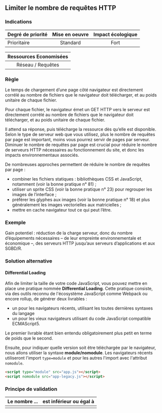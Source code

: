 ## Limiter le nombre de requêtes HTTP

### Indications
| Degré de priorité |      Mise en oeuvre       |  Impact écologique    | 
|-------------------|:-------------------------:|:---------------------:|
| Prioritaire       | Standard                  | Fort                  | 


|Ressources Economisées                                      |
|:----------------------------------------------------------:|
| Réseau / Requêtes    |

### Règle
Le temps de chargement d’une page côté navigateur est directement corrélé au nombre de fichiers que le navigateur doit télécharger, et au poids unitaire de chaque fichier.

Pour chaque fichier, le navigateur émet un GET HTTP vers le serveur est directement corrélé au nombre de fichiers que le navigateur doit télécharger, et au poids unitaire de chaque fichier.

Il attend sa réponse, puis télécharge la ressource dès qu’elle est disponible. Selon le type de serveur web que vous utilisez, plus le nombre de requêtes par page est important, moins vous pourrez servir de pages par serveur. Diminuer le nombre de requêtes par page est crucial pour réduire le nombre de serveurs HTTP nécessaires au fonctionnement du site, et donc les impacts environnementaux associés.

De nombreuses approches permettent de réduire le nombre de requêtes par page :
 - combiner les fichiers statiques : bibliothèques CSS et JavaScript, notamment (voir la bonne pratique n° 81) ;
 - utiliser un sprite CSS (voir la bonne pratique n° 23) pour regrouper les images de l’interface ;
 - préférer les glyphes aux images (voir la bonne pratique n° 18) et plus généralement les images vectorielles aux matricielles ;
 - mettre en cache navigateur tout ce qui peut l’être.

### Exemple
Gain potentiel : réduction de la charge serveur, donc du nombre d’équipements nécessaires – de leur empreinte environnementale et économique –, des serveurs HTTP jusqu’aux serveurs d’applications et aux SGBD/R.

### Solution alternative
#### Differential Loading

Afin de limiter la taille de votre code JavaScript, vous pouvez mettre en place une pratique nommée 
**Differential Loading**. Cette pratique consiste, via des outils reconnu de l'écosystème JavaScript comme Webpack ou encore rollup, de générer deux livrables :

* un pour les navigateurs récents, utilisant les toutes dernières syntaxes du langage
* un pour les vieux navigateurs utilisant du code JavaScript compatible ECMAScript5. 
  
Le premier livrable étant bien entendu obligatoirement plus petit en terme de poids que le second.

Ensuite, pour indiquer quelle version soit être téléchargée par le navigateur, nous allons utiliser la syntaxe 
**module/nomodule**. Les navigateurs récents utiliseront l'import `type=module` et pour les autres l'import avec l'attribut `nomodule`.

```html
<script type="module" src="app.js"></script>
<script nomodule src="app-legacy.js"></script>
```

### Principe de validation

| Le nombre ...     | est inférieur ou égal à   |  
|-------------------|:-------------------------:|
|   |   |
